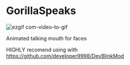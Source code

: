 # GorillaSpeaks
![ezgif com-video-to-gif](https://user-images.githubusercontent.com/82724623/221858898-43057479-f490-4d64-96d8-041dce1d10ea.gif)

Animated talking mouth for faces

HIGHLY recomend using with 
https://github.com/developer9998/DevBlinkMod
